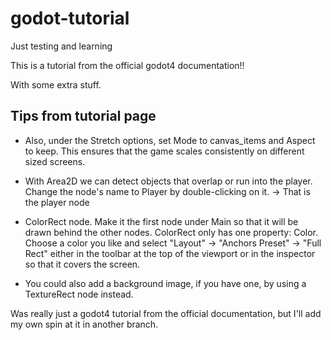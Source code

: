 # godot-tutorial
Just testing and learning 

This is a tutorial from the official godot4 documentation!!

With some extra stuff.

## Tips from tutorial page
 - Also, under the Stretch options, set Mode to canvas_items and Aspect to keep. This ensures that the game scales consistently on different sized screens.

 - With Area2D we can detect objects that overlap or run into the player. Change the node's name to Player by double-clicking on it. -> That is the player node

 - ColorRect node. Make it the first node under Main so that it will be drawn behind the other nodes. ColorRect only has one property: Color. Choose a color you like and select "Layout" -> "Anchors Preset" -> "Full Rect" either in the toolbar at the top of the viewport or in the inspector so that it covers the screen.

 - You could also add a background image, if you have one, by using a TextureRect node instead.

Was really just a godot4 tutorial from the official documentation, but I'll add my own spin at it in 
another branch. 